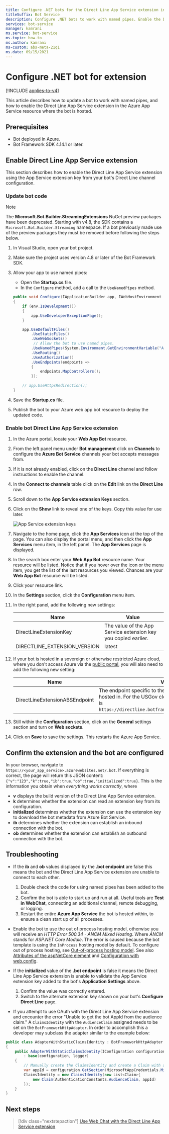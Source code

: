 ```yaml
---
title: Configure .NET bots for the Direct Line App Service extension in Bot Framework SDK
titleSuffix: Bot Service
description: Configure .NET bots to work with named pipes. Enable the Direct Line App Service extension and configure bots to use the extension.
services: bot-service
manager: kamrani
ms.service: bot-service
ms.topic: how-to
ms.author: kamrani
ms-custom: abs-meta-21q1
ms.date: 09/15/2021
---
```


# Configure .NET bot for extension

[!INCLUDE [applies-to-v4](includes/applies-to-v4-current.md)]

This article describes how to update a bot to work with named pipes, and how to enable the Direct Line App Service extension in the Azure App Service resource where the bot is hosted.

## Prerequisites

- Bot deployed in Azure.
- Bot Framework SDK 4.14.1 or later.

## Enable Direct Line App Service extension

This section describes how to enable the Direct Line App Service extension using the App Service extension key from your bot's Direct Line channel configuration.

### Update bot code

> [!NOTE]
> The **Microsoft.Bot.Builder.StreamingExtensions** NuGet preview packages have been deprecated. Starting with v4.8, the SDK contains a `Microsoft.Bot.Builder.Streaming` namespace. If a bot previously made use of the preview packages they must be removed before following the steps below.

1. In Visual Studio, open your bot project.
1. Make sure the project uses version 4.8 or later of the Bot Framework SDK.
1. Allow your app to use named pipes:
    - Open the **Startup.cs** file.
    - In the `Configure` method, add a call to the `UseNamedPipes` method.

    ```csharp
    public void Configure(IApplicationBuilder app, IWebHostEnvironment env)
    {
        if (env.IsDevelopment())
        {
            app.UseDeveloperExceptionPage();
        }

        app.UseDefaultFiles()
            .UseStaticFiles()
            .UseWebSockets()
             // Allow the bot to use named pipes.
            .UseNamedPipes(System.Environment.GetEnvironmentVariable("APPSETTING_WEBSITE_SITE_NAME") + ".directline");
            .UseRouting()
            .UseAuthorization()
            .UseEndpoints(endpoints =>
            {
                endpoints.MapControllers();
            });
        
        // app.UseHttpsRedirection();
    }
    ```

1. Save the **Startup.cs** file.

1. Publish the bot to your Azure web app bot resource to deploy the updated code.

### Enable bot Direct Line App Service extension

1. In the Azure portal, locate your **Web App Bot** resource.
1. From the left panel menu under **Bot management** click on **Channels** to configure the **Azure Bot Service** channels your bot accepts messages from.
1. If it is not already enabled, click on the **Direct Line** channel and follow instructions to enable the channel.
1. In the **Connect to channels** table click on the **Edit** link on the **Direct Line** row.
1. Scroll down to the **App Service extension Keys** section.
1. Click on the **Show** link to reveal one of the keys. Copy this value for use later.

    ![App Service extension keys](./media/channels/direct-line-extension-extension-keys.png)

1. Navigate to the home page, click the **App Services** icon at the top of the page. You can also display the portal menu, and then click the **App Services** menu item, in the left panel. The **App Services** page is displayed.
1. In the search box enter your **Web App Bot** resource name. Your resource will be listed.
Notice that if you hover over the icon or the menu item, you get the list of the last resources you viewed. Chances are your **Web App Bot** resource will be listed.
1. Click your resource link.
1. In the **Settings** section, click the **Configuration** menu item.
1. In the right panel, add the following new settings:

    |Name|Value|
    |---|---|
    |DirectLineExtensionKey|The value of the App Service extension key you copied earlier.|
    |DIRECTLINE_EXTENSION_VERSION|latest|

1. If your bot is hosted in a sovereign or otherwise restricted Azure cloud, where you don't access Azure via the [public portal](https://portal.azure.com), you will also need to add the following new setting:

    |Name|Value|
    |---|---|
    |DirectLineExtensionABSEndpoint|The endpoint specific to the Azure cloud your bot is hosted in. For the USGov cloud for example, the endpoint is `https://directline.botframework.azure.us/v3/extension`.|

1. Still within the **Configuration** section, click on the **General** settings section and turn on **Web sockets**.
1. Click on **Save** to save the settings. This restarts the Azure App Service.

## Confirm the extension and the bot are configured

In your browser, navigate to `https://<your_app_service>.azurewebsites.net/.bot`.
If everything is correct, the page will return this JSON content: `{"v":"123","k":true,"ib":true,"ob":true,"initialized":true}`. This is the information you obtain when *everything works correctly*, where

- **v** displays the build version of the Direct Line App Service extension.
- **k** determines whether the extension can read an extension key from its configuration.
- **initialized** determines whether the extension can use the extension key to download the bot metadata from Azure Bot Service.
- **ib** determines whether the extension can establish an inbound connection with the bot.
- **ob** determines whether the extension can establish an outbound connection with the bot.

## Troubleshooting

- If the **ib** and **ob** values displayed by the **.bot endpoint** are false this means the bot and the Direct Line App Service extension are unable to connect to each other.
    1. Double check the code for using named pipes has been added to the bot.
    1. Confirm the bot is able to start up and run at all. Useful tools are **Test in WebChat**, connecting an additional channel, remote debugging, or logging.
    1. Restart the entire **Azure App Service** the bot is hosted within, to ensure a clean start up of all processes.
- Enable the bot to use the out of process hosting model, otherwise you will receive an *HTTP Error 500.34 - ANCM Mixed Hosting*. Where *ANCM* stands for *ASP.NET Core Module*. The error is caused because the bot template is using the `InProcess` hosting model by default. To configure out of process hosting, see [Out-of-process hosting model](/aspnet/core/host-and-deploy/aspnet-core-module?view=aspnetcore-3.1&preserve-view=true#out-of-process-hosting-model). 
See also [Attributes of the aspNetCore element](/aspnet/core/host-and-deploy/aspnet-core-module?view=aspnetcore-3.1&preserve-view=true#attributes-of-the-aspnetcore-element) and [Configuration with web.config](/aspnet/core/host-and-deploy/aspnet-core-module?view=aspnetcore-3.1&preserve-view=true#configuration-with-webconfig). 
- If the **initialized** value of the **.bot endpoint** is false it means the Direct Line App Service extension is unable to validate the App Service extension key added to the bot's **Application Settings** above.
    1. Confirm the value was correctly entered.
    1. Switch to the alternate extension key shown on your bot's **Configure Direct Line** page.

- If you attempt to use OAuth with the Direct Line App Service extension and encounter the error "Unable to get the bot AppId from the audience claim." A `ClaimsIdentity` with the `AudienceClaim` assigned needs to be set on the `BotFrameworkHttpAdapter`. In order to accomplish this a developer may subclass the adapter similar to the example below:

```csharp
public class AdapterWithStaticClaimsIdentity : BotFrameworkHttpAdapter
{
    public AdapterWithStaticClaimsIdentity(IConfiguration configuration, ILogger<BotFrameworkHttpAdapter> logger, ConversationState conversationState = null)
        : base(configuration, logger)
    {
        // Manually create the ClaimsIdentity and create a Claim with a valid AudienceClaim and the AppID for a bot using the Direct Line App Service extension.
        var appId = configuration.GetSection(MicrosoftAppCredentials.MicrosoftAppIdKey)?.Value;
        ClaimsIdentity = new ClaimsIdentity(new List<Claim>{
            new Claim(AuthenticationConstants.AudienceClaim, appId)
        });
    }
}
```

## Next steps

> [!div class="nextstepaction"]
> [Use Web Chat with the Direct Line App Service extension](./bot-service-channel-directline-extension-webchat-client.md)
